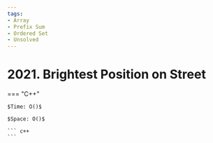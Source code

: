 ```yaml
---
tags:
- Array
- Prefix Sum
- Ordered Set
- Unsolved
---
```



# 2021. Brightest Position on Street

=== "C++"

    $Time: O()$

    $Space: O()$

    ``` c++
    ```